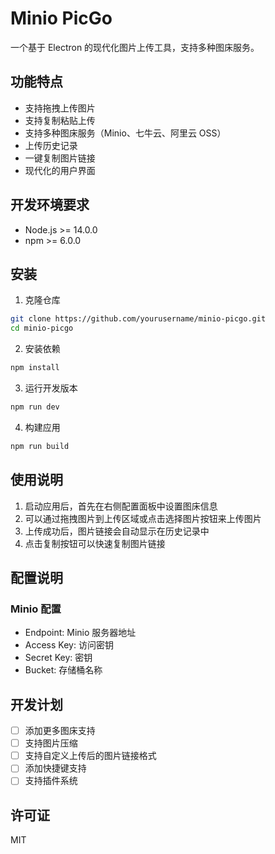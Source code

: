 # Minio PicGo

一个基于 Electron 的现代化图片上传工具，支持多种图床服务。

## 功能特点

- 支持拖拽上传图片
- 支持复制粘贴上传
- 支持多种图床服务（Minio、七牛云、阿里云 OSS）
- 上传历史记录
- 一键复制图片链接
- 现代化的用户界面

## 开发环境要求

- Node.js >= 14.0.0
- npm >= 6.0.0

## 安装

1. 克隆仓库
```bash
git clone https://github.com/yourusername/minio-picgo.git
cd minio-picgo
```

2. 安装依赖
```bash
npm install
```

3. 运行开发版本
```bash
npm run dev
```

4. 构建应用
```bash
npm run build
```

## 使用说明

1. 启动应用后，首先在右侧配置面板中设置图床信息
2. 可以通过拖拽图片到上传区域或点击选择图片按钮来上传图片
3. 上传成功后，图片链接会自动显示在历史记录中
4. 点击复制按钮可以快速复制图片链接

## 配置说明

### Minio 配置
- Endpoint: Minio 服务器地址
- Access Key: 访问密钥
- Secret Key: 密钥
- Bucket: 存储桶名称

## 开发计划

- [ ] 添加更多图床支持
- [ ] 支持图片压缩
- [ ] 支持自定义上传后的图片链接格式
- [ ] 添加快捷键支持
- [ ] 支持插件系统

## 许可证

MIT 